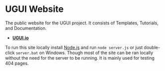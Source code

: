 # UGUI Website

The public website for the UGUI project. It consists of Templates, Tutorials, and Documentation.

* **[UGUI.io](http://ugui.io)**

To run this site locally install [Node.js](http://nodejs.org) and run `node server.js` or just double-click `server.bat` on Windows. Though most of the site can be ran locally without the need for the server to be running. It is mainly used for testing 404 pages.
